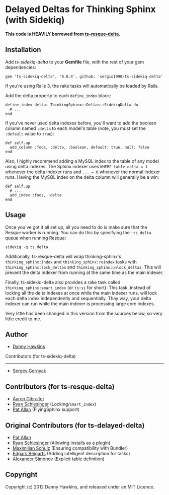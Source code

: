 Delayed Deltas for Thinking Sphinx (with Sidekiq)
================================================
**This code is HEAVILY borrowed from
[ts-resque-delta](https://github.com/freelancing-god/ts-resque-delta).**

Installation
------------

Add _ts-sidekiq-delta_ to your **Gemfile** file, with the rest of your gem
dependencies:

    gem 'ts-sidekiq-delta', '0.0.4', github: 'sergio1990/ts-sidekiq-delta'

If you're using Rails 3, the rake tasks will automatically be loaded by Rails.

Add the delta property to each `define_index` block:

    define_index delta: ThinkingSphinx::Deltas::SidekiqDelta do
      # ...
    end

If you've never used delta indexes before, you'll want to add the boolean
column named `:delta` to each model's table (note, you must set the `:default`
value to `true`):

    def self.up
      add_column :foos, :delta, :boolean, default: true, null: false
    end

Also, I highly recommend adding a MySQL index to the table of any model using
delta indexes. The Sphinx indexer uses `WHERE table.delta = 1` whenever the
delta indexer runs and `... = 0` whenever the normal indexer runs. Having the
MySQL index on the delta column will generally be a win:

    def self.up
      # ...
      add_index :foos, :delta
    end

Usage
-----
Once you've got it all set up, all you need to do is make sure that the Resque
worker is running. You can do this by specifying the `:ts_delta` queue when
running Resque:

    sidekiq -q ts_delta

Additionally, ts-resque-delta will wrap thinking-sphinx's
`thinking_sphinx:index` and `thinking_sphinx:reindex` tasks with
`thinking_sphinx:lock_deltas` and `thinking_sphinx:unlock_deltas`. This will
prevent the delta indexer from running at the same time as the main indexer.

Finally, ts-sidekiq-delta also provides a rake task called
`thinking_sphinx:smart_index` (or `ts:si` for short). This task, instead of
locking all the delta indexes at once while the main indexer runs, will lock
each delta index independently and sequentially. Thay way, your delta indexer
can run while the main indexer is processing large core indexes.

Very little has been changed in this version from the sources below, so very little credit to me.

Author
-----------------------------------
* [Danny Hawkins](https://github.com/danhawkins)

Contributors (for ts-sidekiq-delta)
___________________________________
* [Sergey Gernyak](https://github.com/sergio1990)

Contributors (for ts-resque-delta)
-----------------------------------
* [Aaron Gibralter](https://github.com/agibralter)
* [Ryan Schlesinger](https://github.com/ryansch) (Locking/`smart_index`)
* [Pat Allan](https://github.com/freelancing-god) (FlyingSphinx support)

Original Contributors (for ts-delayed-delta)
--------------------------------------------
* [Pat Allan](https://github.com/freelancing-god)
* [Ryan Schlesinger](https://github.com/ryansch) (Allowing installs as a plugin)
* [Maximilian Schulz](https://max.jungeelite.de) (Ensuring compatibility with Bundler)
* [Edgars Beigarts](https://github.com/ebeigarts) (Adding intelligent description for tasks)
* [Alexander Simonov](https://simonov.me/) (Explicit table definition)

Copyright
---------
Copyright (c) 2012 Danny Hawkins, and released under an MIT Licence.
